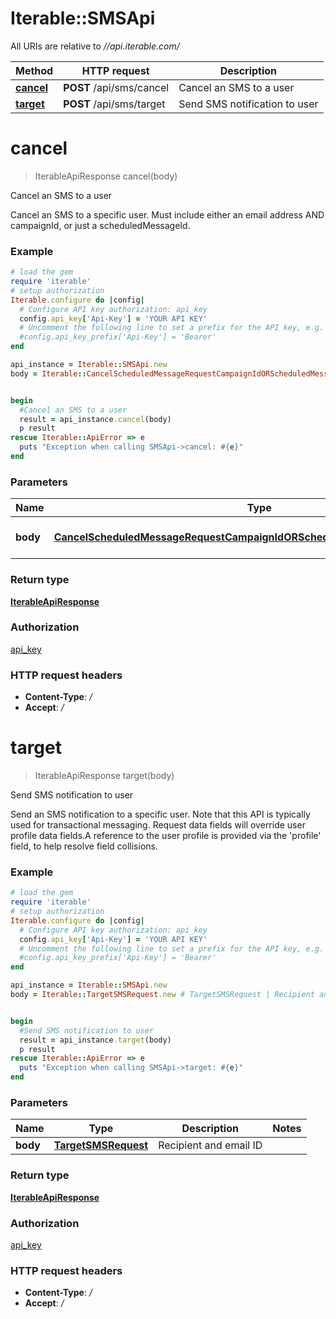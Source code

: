 # Iterable::SMSApi

All URIs are relative to *//api.iterable.com/*

Method | HTTP request | Description
------------- | ------------- | -------------
[**cancel**](SMSApi.md#cancel) | **POST** /api/sms/cancel | Cancel an SMS to a user
[**target**](SMSApi.md#target) | **POST** /api/sms/target | Send SMS notification to user

# **cancel**
> IterableApiResponse cancel(body)

Cancel an SMS to a user

Cancel an SMS to a specific user. Must include either an email address AND campaignId, or just a scheduledMessageId.

### Example
```ruby
# load the gem
require 'iterable'
# setup authorization
Iterable.configure do |config|
  # Configure API key authorization: api_key
  config.api_key['Api-Key'] = 'YOUR API KEY'
  # Uncomment the following line to set a prefix for the API key, e.g. 'Bearer' (defaults to nil)
  #config.api_key_prefix['Api-Key'] = 'Bearer'
end

api_instance = Iterable::SMSApi.new
body = Iterable::CancelScheduledMessageRequestCampaignIdORScheduledMessageIdAreRequired.new # CancelScheduledMessageRequestCampaignIdORScheduledMessageIdAreRequired | Email and Campaign ID


begin
  #Cancel an SMS to a user
  result = api_instance.cancel(body)
  p result
rescue Iterable::ApiError => e
  puts "Exception when calling SMSApi->cancel: #{e}"
end
```

### Parameters

Name | Type | Description  | Notes
------------- | ------------- | ------------- | -------------
 **body** | [**CancelScheduledMessageRequestCampaignIdORScheduledMessageIdAreRequired**](CancelScheduledMessageRequestCampaignIdORScheduledMessageIdAreRequired.md)| Email and Campaign ID | 

### Return type

[**IterableApiResponse**](IterableApiResponse.md)

### Authorization

[api_key](../README.md#api_key)

### HTTP request headers

 - **Content-Type**: */*
 - **Accept**: */*



# **target**
> IterableApiResponse target(body)

Send SMS notification to user

Send an SMS notification to a specific user. Note that this API is typically used for transactional messaging. Request data fields will override user profile data fields.A reference to the user profile is provided via the 'profile' field, to help resolve field collisions.

### Example
```ruby
# load the gem
require 'iterable'
# setup authorization
Iterable.configure do |config|
  # Configure API key authorization: api_key
  config.api_key['Api-Key'] = 'YOUR API KEY'
  # Uncomment the following line to set a prefix for the API key, e.g. 'Bearer' (defaults to nil)
  #config.api_key_prefix['Api-Key'] = 'Bearer'
end

api_instance = Iterable::SMSApi.new
body = Iterable::TargetSMSRequest.new # TargetSMSRequest | Recipient and email ID


begin
  #Send SMS notification to user
  result = api_instance.target(body)
  p result
rescue Iterable::ApiError => e
  puts "Exception when calling SMSApi->target: #{e}"
end
```

### Parameters

Name | Type | Description  | Notes
------------- | ------------- | ------------- | -------------
 **body** | [**TargetSMSRequest**](TargetSMSRequest.md)| Recipient and email ID | 

### Return type

[**IterableApiResponse**](IterableApiResponse.md)

### Authorization

[api_key](../README.md#api_key)

### HTTP request headers

 - **Content-Type**: */*
 - **Accept**: */*



